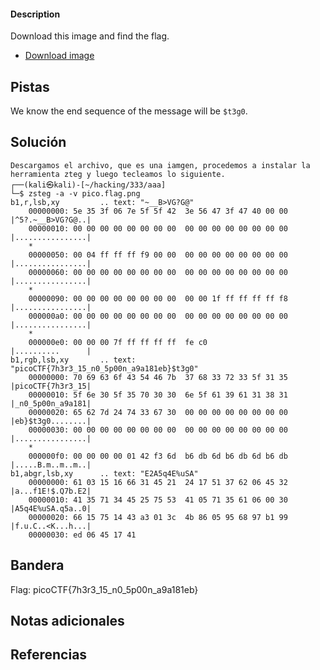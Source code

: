 
 
#### Description

Download this image and find the flag.

-   [Download image](https://artifacts.picoctf.net/c/217/pico.flag.png)

## Pistas
We know the end sequence of the message will be `$t3g0`.


## Solución

``` 
Descargamos el archivo, que es una iamgen, procedemos a instalar la herramienta zteg y luego tecleamos lo siguiente.
┌──(kali㉿kali)-[~/hacking/333/aaa]
└─$ zsteg -a -v pico.flag.png
b1,r,lsb,xy         .. text: "~__B>VG?G@"
    00000000: 5e 35 3f 06 7e 5f 5f 42  3e 56 47 3f 47 40 00 00  |^5?.~__B>VG?G@..|
    00000010: 00 00 00 00 00 00 00 00  00 00 00 00 00 00 00 00  |................|
    *
    00000050: 00 04 ff ff ff f9 00 00  00 00 00 00 00 00 00 00  |................|
    00000060: 00 00 00 00 00 00 00 00  00 00 00 00 00 00 00 00  |................|
    *
    00000090: 00 00 00 00 00 00 00 00  00 00 1f ff ff ff ff f8  |................|
    000000a0: 00 00 00 00 00 00 00 00  00 00 00 00 00 00 00 00  |................|
    *
    000000e0: 00 00 00 7f ff ff ff ff  fe c0                    |..........      |
b1,rgb,lsb,xy       .. text: "picoCTF{7h3r3_15_n0_5p00n_a9a181eb}$t3g0"
    00000000: 70 69 63 6f 43 54 46 7b  37 68 33 72 33 5f 31 35  |picoCTF{7h3r3_15|
    00000010: 5f 6e 30 5f 35 70 30 30  6e 5f 61 39 61 31 38 31  |_n0_5p00n_a9a181|
    00000020: 65 62 7d 24 74 33 67 30  00 00 00 00 00 00 00 00  |eb}$t3g0........|
    00000030: 00 00 00 00 00 00 00 00  00 00 00 00 00 00 00 00  |................|
    *
    000000f0: 00 00 00 00 01 42 f3 6d  b6 db 6d b6 db 6d b6 db  |.....B.m..m..m..|
b1,abgr,lsb,xy      .. text: "E2A5q4E%uSA"
    00000000: 61 03 15 16 66 31 45 21  24 17 51 37 62 06 45 32  |a...f1E!$.Q7b.E2|
    00000010: 41 35 71 34 45 25 75 53  41 05 71 35 61 06 00 30  |A5q4E%uSA.q5a..0|
    00000020: 66 15 75 14 43 a3 01 3c  4b 86 05 95 68 97 b1 99  |f.u.C..<K...h...|
    00000030: ed 06 45 17 41        

```

## Bandera
Flag: picoCTF{7h3r3_15_n0_5p00n_a9a181eb}


## Notas adicionales


## Referencias
